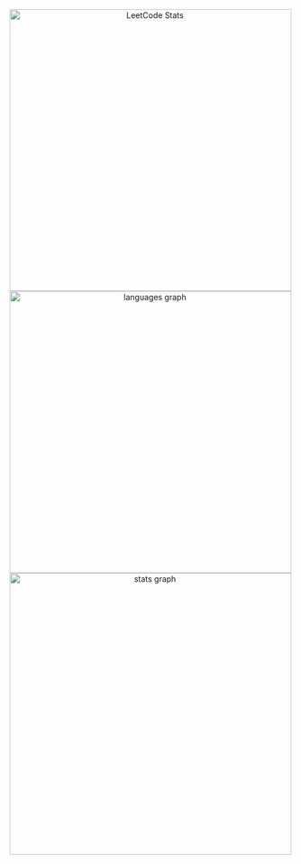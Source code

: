 
<div align="center">
  <img src="https://leetcard.jacoblin.cool/KhayKhun?theme=dark&font=Anaheim&ext=contest" width="500" alt="LeetCode Stats">
</div>

<div align="center">
  <img src="https://github-readme-stats.vercel.app/api/top-langs?username=khaykhun&locale=en&hide_title=true&layout=compact&card_width=320&langs_count=8&theme=noctis_minimus&hide_border=false&order=2" width="500" alt="languages graph"  />
</div>

<div align="center"><img src="https://github-readme-stats.vercel.app/api?username=khaykhun&hide_title=true&hide_rank=false&show_icons=true&include_all_commits=true&count_private=true&disable_animations=false&theme=dark&locale=en&hide_border=false&order=1" width="500" alt="stats graph"  />
</div>
